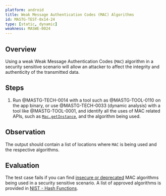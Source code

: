 ```yaml
---
platform: android
title: Weak Message Authentication Codes (MAC) Algorithms
id: MASTG-TEST-0x14-24
type: [static, dynamic]
weakness: MASWE-0024	
---
```


## Overview

Using a weak Weak Message Authentication Codes (`MAC`) algorithm in a security sensitive scenario will allow an attacker to affect the integrity and authenticity of the transmitted data.

## Steps

1. Run @MASTG-TECH-0014 with a tool such as @MASTG-TOOL-0110 on the app binary, or use @MASTG-TECH-0033 (dynamic analysis) with a tool like @MASTG-TOOL-0001, and identify all the uses of MAC related APIs, such as [`Mac.getInstance`](https://developer.android.com/reference/javax/crypto/Mac#getInstance(java.lang.String)), and the algorithm being used.

## Observation

The output should contain a list of locations where `MAC` is being used and the respective algorithms.

## Evaluation

The test case fails if you can find [insecure or deprecated](../../../Document/0x04g-Testing-Cryptography.md#Identifying-Insecure-and/or-Deprecated-Cryptographic-Algorithms) MAC algorithms being used in a security sensitive scenario.
A list of approved algorithms is provided in [NIST - Hash Functions](https://csrc.nist.gov/projects/hash-functions).
